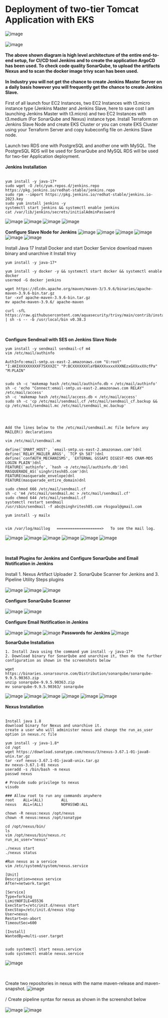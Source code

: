# Deployment of two-tier Tomcat Application with EKS
![image](https://github.com/singhritesh85/DevOps-Project/assets/56765895/80b104a8-ceae-4eac-91e3-efd7939c9d37)
<br> <br/>
![image](https://github.com/singhritesh85/DevOps-Project/assets/56765895/7f912cb2-8788-4977-882c-050b72fcdc66)
<br><br/>
**The above shown diagram is high level architecture of the entire end-to-end setup, for CI/CD tool Jenkins and to create the application ArgoCD has been used. To check code quality SonarQube, to upload the artifacts Nexus and to scan the docker image trivy scan has been used.**
<br><br/>
**In Industry you will not get the chance to create Jenkins Master Server on a daily basis however you will frequently get the chance to create Jenkins Slave.**
<br><br/>
First of all launch four EC2 Instances, two EC2 Instances with t3.micro instance type (Jenkins Master and Jenkins Slave, here to save cost I am launching Jenkins Master with t3.micro) and two EC2 Instances with t3.medium (For SonarQube and Nexus) instance type. Install Terraform on Jenkins Slave Node and create EKS Cluster or you can create EKS Cluster using your Terraform Server and copy kubeconfig file on Jenkins Slave node.
<br><br/>
Launch two RDS one with PostgreSQL and another one with MySQL. The PostgreSQL RDS will be used for SonarQube and MySQL RDS will be used for two-tier Application deployment.
<br><br/>
**Jenkins Installation**
<br><br/>
```
yum install -y java-17*
sudo wget -O /etc/yum.repos.d/jenkins.repo https://pkg.jenkins.io/redhat-stable/jenkins.repo 
sudo rpm --import https://pkg.jenkins.io/redhat-stable/jenkins.io-2023.key
sudo yum install jenkins -y
systemctl start jenkins && systemctl enable jenkins
cat /var/lib/jenkins/secrets/initialAdminPassword
```
![image](https://github.com/singhritesh85/DevOps-Project/assets/56765895/2563027e-81c7-4c00-aa7b-2704ced715cc)
![image](https://github.com/singhritesh85/DevOps-Project/assets/56765895/981e25ec-3dfa-4336-a4a8-75ea95a6f89a)
![image](https://github.com/singhritesh85/DevOps-Project/assets/56765895/beabbcee-e9e3-4042-8054-49163ca429f5)
![image](https://github.com/singhritesh85/DevOps-Project/assets/56765895/09b7f893-2878-4952-8f80-978a23cbc871)
<br><br/>
**Configure Slave Node for Jenkins**
![image](https://github.com/singhritesh85/DevOps-Project/assets/56765895/601c5915-445b-4ffb-ae83-bad32651dcd2)
![image](https://github.com/singhritesh85/DevOps-Project/assets/56765895/402ab71b-3abe-43f1-9adc-5aade5cd3c89)
![image](https://github.com/singhritesh85/DevOps-Project/assets/56765895/2a6b63c9-2519-4cc4-9e65-53964634dc22)
![image](https://github.com/singhritesh85/DevOps-Project/assets/56765895/f8444285-cd39-49aa-80d9-17d4aaa2f38c)
![image](https://github.com/singhritesh85/DevOps-Project/assets/56765895/f20c0db8-6de6-4914-856c-4f7f1755c959)
![image](https://github.com/singhritesh85/DevOps-Project/assets/56765895/5e2ed699-6391-4cb0-80e0-bfd5dfab5b0d)
<br><br/>
Install Java 17 
Install Docker and start Docker Service 
download maven binary and unarchive it
Install trivy
```
yum install -y java-17*

yum install -y docker -y && systemctl start docker && systemctl enable docker
usermod -G docker jenkins

wget https://dlcdn.apache.org/maven/maven-3/3.9.6/binaries/apache-maven-3.9.6-bin.tar.gz
tar -xvf apache-maven-3.9.6-bin.tar.gz
mv apache-maven-3.9.6/ apache-maven

curl -sfL https://raw.githubusercontent.com/aquasecurity/trivy/main/contrib/install.sh | sh -s -- -b /usr/local/bin v0.38.3
```
<br><br/>
**Configure Sendmail with SES on Jenkins Slave Node**
```
yum install -y sendmail sendmail-cf m4
vim /etc/mail/authinfo

AuthInfo:email-smtp.us-east-2.amazonaws.com "U:root" "I:AKIXXXXXXXXXF75XXXZC" "P:BCXXXXXXXlaYBAXXXxxxxXXXNEzxGXXxxXXcfPa" "M:PLAIN"


sudo sh -c 'makemap hash /etc/mail/authinfo.db < /etc/mail/authinfo'
sh -c 'echo "Connect:email-smtp.us-east-2.amazonaws.com RELAY" /etc/mail/access'
sh -c 'makemap hash /etc/mail/access.db < /etc/mail/access'
sudo sh -c 'cp /etc/mail/sendmail.cf /etc/mail/sendmail_cf.backup && cp /etc/mail/sendmail.mc /etc/mail/sendmail_mc.backup'




Add the lines below to the /etc/mail/sendmail.mc file before any MAILER() declarations

vim /etc/mail/sendmail.mc

define(`SMART_HOST', `email-smtp.us-east-2.amazonaws.com')dnl
define(`RELAY_MAILER_ARGS', `TCP $h 587')dnl
define(`confAUTH_MECHANISMS', `EXTERNAL GSSAPI DIGEST-MD5 CRAM-MD5 LOGIN PLAIN')dnl
FEATURE(`authinfo', `hash -o /etc/mail/authinfo.db')dnl
MASQUERADE_AS(`singhritesh85.com')dnl
FEATURE(masquerade_envelope)dnl
FEATURE(masquerade_entire_domain)dnl

sudo chmod 666 /etc/mail/sendmail.cf
sh -c 'm4 /etc/mail/sendmail.mc > /etc/mail/sendmail.cf'
sudo chmod 644 /etc/mail/sendmail.cf
systemctl restart sendmail
/usr/sbin/sendmail -f abc@singhritesh85.com rksgoal@gmail.com

yum install -y mailx


vim /var/log/maillog   ====================>   To see the mail log.
```
![image](https://github.com/singhritesh85/DevOps-Project/assets/56765895/01bd5c2d-ddf0-4152-970c-4694167b31c5)
![image](https://github.com/singhritesh85/DevOps-Project/assets/56765895/b7b85226-2ed0-4335-8a07-52452890e089)
![image](https://github.com/singhritesh85/DevOps-Project/assets/56765895/b9acc6d9-282f-442d-8d49-3a72d5e43c3a)
![image](https://github.com/singhritesh85/DevOps-Project/assets/56765895/a83333fb-5e27-4021-9bd9-b3c3460eae6a)
![image](https://github.com/singhritesh85/DevOps-Project/assets/56765895/c519c4d3-c5cb-406b-bbf1-3fdbfb70ade5)
![image](https://github.com/singhritesh85/DevOps-Project/assets/56765895/0fb17036-b0d8-4076-9c48-25da38c98fa5)

<br><br/>
**Install Plugins for Jenkins and Configure SonarQube and Email Notification in Jenkins**
<br><br/>
Install 1. Nexus Artifact Uploader 2. SonarQube Scanner for Jenkins and 3. Pipeline Utility Steps plugins
<br><br/>
![image](https://github.com/singhritesh85/DevOps-Project/assets/56765895/4b19340f-6c41-4d32-a687-a26f98d632b6)
![image](https://github.com/singhritesh85/DevOps-Project/assets/56765895/cfb69072-ce69-426a-9069-11d25f36e85f)
![image](https://github.com/singhritesh85/DevOps-Project/assets/56765895/17be57f9-50e5-418e-9980-926d5a71c839)
<br><br/>
**Configure SonarQube Scanner**
<br><br/>
![image](https://github.com/singhritesh85/DevOps-Project/assets/56765895/59d7a00d-36fe-409b-8440-ea308b4d274d)
![image](https://github.com/singhritesh85/DevOps-Project/assets/56765895/b2082d7a-e566-4b18-8f76-aef23957a989)
<br><br/>
**Configure Email Notification in Jenkins**
<br><br/>
![image](https://github.com/singhritesh85/DevOps-Project/assets/56765895/2403ca74-560d-4324-b91b-141f1b6a66f2)
![image](https://github.com/singhritesh85/DevOps-Project/assets/56765895/7099dc06-d301-4232-a299-340931fa6357)
![image](https://github.com/singhritesh85/DevOps-Project/assets/56765895/874ac72d-0535-4033-8a72-3b7b547c7705)
**Passwords for Jenkins**
![image](https://github.com/singhritesh85/DevOps-Project/assets/56765895/e591f93e-ff84-4489-8ee8-4668f5286c5f)

**SonarQube Installation**
```
1. Install Java using the command yum install -y java-17*
2. Download binary for SonarQube and unarchive it, then do the further configuration as shown in the screenshots below

wget https://binaries.sonarsource.com/Distribution/sonarqube/sonarqube-9.9.5.90363.zip
unzip sonarqube-9.9.5.90363.zip
mv sonarqube-9.9.5.90363/ sonarqube

```
![image](https://github.com/singhritesh85/DevOps-Project/assets/56765895/5aeec7fb-5199-4777-a9d7-66433602d6e4)
![image](https://github.com/singhritesh85/DevOps-Project/assets/56765895/0b7ed251-74b8-41d2-b886-6582f4e49850)
![image](https://github.com/singhritesh85/DevOps-Project/assets/56765895/4f049def-256f-4816-bd0c-0b2bae1c176f)
![image](https://github.com/singhritesh85/DevOps-Project/assets/56765895/25d52c66-912a-4a16-a53d-4e8036c737ae)
![image](https://github.com/singhritesh85/DevOps-Project/assets/56765895/bf31778a-882d-45e8-851b-d54f2cf84774)
![image](https://github.com/singhritesh85/DevOps-Project/assets/56765895/b3c0710d-a070-4b84-96e8-fb04746c8c78)
<br><br/>
**Nexus Installation**
<br><br/>
```
Install java 1.8
download binary for Nexus and unarchive it.
create a user who will administer nexus and change the run_as_user option in nexus.rc file

yum install -y java-1.8*
cd /opt
wget https://download.sonatype.com/nexus/3/nexus-3.67.1-01-java8-unix.tar.gz
tar -xvf nexus-3.67.1-01-java8-unix.tar.gz
mv nexus-3.67.1-01 nexus
useradd -s /bin/bash -m nexus
passwd nexus

# Provide sudo privilege to nexus 
visudo

### Allow root to run any commands anywhere
root    ALL=(ALL)        ALL
nexus   ALL=(ALL)        NOPASSWD:ALL

chown -R nexus:nexus /opt/nexus
chown -R nexus:nexus /opt/sonatype

cd /opt/nexus/bin/
ls
vim /opt/nexus/bin/nexus.rc
run_as_user="nexus"

./nexus start
./nexus status

#Run nexus as a service
vim /etc/systemd/system/nexus.service

[Unit]
Description=nexus service
After=network.target
  
[Service]
Type=forking
LimitNOFILE=65536
ExecStart=/etc/init.d/nexus start
ExecStop=/etc/init.d/nexus stop 
User=nexus
Restart=on-abort
TimeoutSec=600
  
[Install]
WantedBy=multi-user.target


sudo systemctl start nexus.service
sudo systemctl enable nexus.service
```
![image](https://github.com/singhritesh85/DevOps-Project/assets/56765895/718ab425-78a2-4318-85ef-7b264f51ea9a)

<br><br/>
Create two repositories in nexus with the name maven-release and maven-snapshot. 
![image](https://github.com/singhritesh85/DevOps-Project/assets/56765895/422150d3-8751-49ee-bb85-616d1730aee3)
<br><br>/
Create pipeline syntax for nexus as shown in the screenshot below
<br><br/>
![image](https://github.com/singhritesh85/DevOps-Project/assets/56765895/576d0393-6f9e-4458-adcf-db78bcfe54af)
![image](https://github.com/singhritesh85/DevOps-Project/assets/56765895/a32055c7-7d19-4f60-9bfc-22947400999f)


